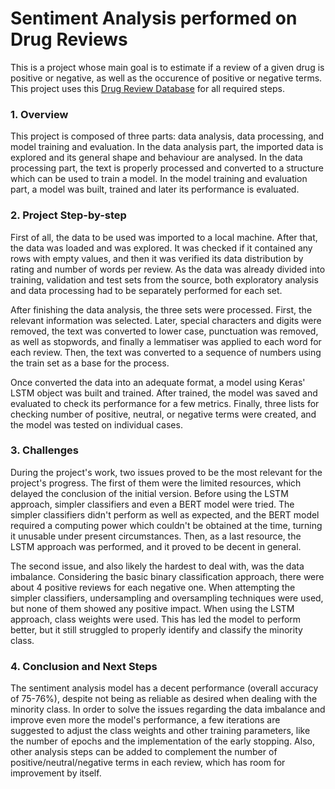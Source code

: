 # Sentiment Analysis performed on Drug Reviews

This is a project whose main goal is to estimate if a review of a given drug is positive or negative, as well as the occurence of positive or negative terms. This project uses this [Drug Review Database](https://www.kaggle.com/datasets/mohamedabdelwahabali/drugreview) for all required steps.

### 1. Overview

This project is composed of three parts: data analysis, data processing, and model training and evaluation. In the data analysis part, the imported data is explored and its general shape and behaviour are analysed. In the data processing part, the text is properly processed and converted to a structure which can be used to train a model. In the model training and evaluation part, a model was built, trained and later its performance is evaluated.

### 2. Project Step-by-step

First of all, the data to be used was imported to a local machine. After that, the data was loaded and was explored. It was checked if it contained any rows with empty values, and then it was verified its data distribution by rating and number of words per review. As the data was already divided into training, validation and test sets from the source, both exploratory analysis and data processing had to be separately performed for each set.

After finishing the data analysis, the three sets were processed. First, the relevant information was selected. Later, special characters and digits were removed, the text was converted to lower case, punctuation was removed, as well as stopwords, and finally a lemmatiser was applied to each word for each review. Then, the text was converted to a sequence of numbers using the train set as a base for the process.

Once converted the data into an adequate format, a model using Keras' LSTM object was built and trained. After trained, the model was saved and evaluated to check its performance for a few metrics. Finally, three lists for checking number of positive, neutral, or negative terms were created, and the model was tested on individual cases.

### 3. Challenges

During the project's work, two issues proved to be the most relevant for the project's progress. The first of them were the limited resources, which delayed the conclusion of the initial version. Before using the LSTM approach, simpler classifiers and even a BERT model were tried. The simpler classifiers didn't perform as well as expected, and the BERT model required a computing power which couldn't be obtained at the time, turning it unusable under present circumstances. Then, as a last resource, the LSTM approach was performed, and it proved to be decent in general.

The second issue, and also likely the hardest to deal with, was the data imbalance. Considering the basic binary classification approach, there were about 4 positive reviews for each negative one. When attempting the simpler classifiers, undersampling and oversampling techniques were used, but none of them showed any positive impact. When using the LSTM approach, class weights were used. This has led the model to perform better, but it still struggled to properly identify and classify the minority class.

### 4. Conclusion and Next Steps

The sentiment analysis model has a decent performance (overall accuracy of 75-76%), despite not being as reliable as desired when dealing with the minority class. In order to solve the issues regarding the data imbalance and improve even more the model's performance, a few iterations are suggested to adjust the class weights and other training parameters, like the number of epochs and the implementation of the early stopping. Also, other analysis steps can be added to complement the number of positive/neutral/negative terms in each review, which has room for improvement by itself.

